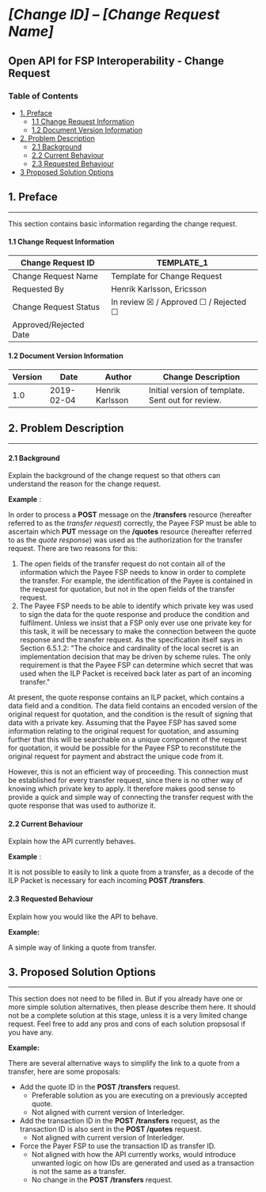 # _[Change ID] – [Change Request Name]_

## Open API for FSP Interoperability - Change Request

### **Table of Contents**

* [1. Preface](#1-preface)
  * [1.1 Change Request Information](#11-change-request-information)
  * [1.2 Document Version Information](#12-document-version-information)
* [2. Problem Description](#2-problem-description)
  * [2.1 Background](#21-background)
  * [2.2 Current Behaviour](#22-current-behaviour)
  * [2.3 Requested Behaviour](#23-requested-behaviour)
* [3 Proposed Solution Options](#3-proposed-solution-options)

## **1. Preface**
___

This section contains basic information regarding the change request.

#### 1.1 Change Request Information

| Change Request ID | TEMPLATE\_1 |
| --- | --- |
| Change Request Name | Template for Change Request |
| Requested By | Henrik Karlsson, Ericsson |
| Change Request Status | In review ☒  / Approved ☐ / Rejected ☐ |
| Approved/Rejected Date |   |

#### 1.2 Document Version Information

| Version | Date | Author | Change Description |
| --- | --- | --- | --- |
| 1.0 | 2019-02-04 | Henrik Karlsson | Initial version of template. Sent out for review. |

## **2. Problem Description**
___

#### 2.1 Background

Explain the background of the change request so that others can understand the reason for the change request.

**Example** :

In order to process a **POST** message on the **/transfers** resource (hereafter referred to as the _transfer request_) correctly, the Payee FSP must be able to ascertain which **PUT** message on the **/quotes** resource (hereafter referred to as the _quote response_) was used as the authorization for the transfer request. There are two reasons for this:

1. The open fields of the transfer request do not contain all of the information which the Payee FSP needs to know in order to complete the transfer. For example, the identification of the Payee is contained in the request for quotation, but not in the open fields of the transfer request.
2. The Payee FSP needs to be able to identify which private key was used to sign the data for the quote response and produce the condition and fulfilment. Unless we insist that a FSP only ever use one private key for this task, it will be necessary to make the connection between the quote response and the transfer request. As the specification itself says in Section 6.5.1.2: &quot;The choice and cardinality of the local secret is an implementation decision that may be driven by scheme rules. The only requirement is that the Payee FSP can determine which secret that was used when the ILP Packet is received back later as part of an incoming transfer.&quot;

At present, the quote response contains an ILP packet, which contains a data field and a condition. The data field contains an encoded version of the original request for quotation, and the condition is the result of signing that data with a private key. Assuming that the Payee FSP has saved some information relating to the original request for quotation, and assuming further that this will be searchable on a unique component of the request for quotation, it would be possible for the Payee FSP to reconstitute the original request for payment and abstract the unique code from it.

However, this is not an efficient way of proceeding. This connection must be established for every transfer request, since there is no other way of knowing which private key to apply. It therefore makes good sense to provide a quick and simple way of connecting the transfer request with the quote response that was used to authorize it.

#### 2.2 Current Behaviour

Explain how the API currently behaves.

**Example** :

It is not possible to easily to link a quote from a transfer, as a decode of the ILP Packet is necessary for each incoming **POST /transfers**.

#### 2.3 Requested Behaviour

Explain how you would like the API to behave.

**Example:**

A simple way of linking a quote from transfer.

## **3. Proposed Solution Options**
___

This section does not need to be filled in. But if you already have one or more simple solution alternatives, then please describe them here. It should not be a complete solution at this stage, unless it is a very limited change request. Feel free to add any pros and cons of each solution propsosal if you have any.

**Example:**

There are several alternative ways to simplify the link to a quote from a transfer, here are some proposals:

- Add the quote ID in the **POST /transfers** request.
  - Preferable solution as you are executing on a previously accepted quote.
  - Not aligned with current version of Interledger.
- Add the transaction ID in the **POST /transfers** request, as the transaction ID is also sent in the **POST /quotes** request.
  - Not aligned with current version of Interledger.
- Force the Payer FSP to use the transaction ID as transfer ID.
  - Not aligned with how the API currently works, would introduce unwanted logic on how IDs are generated and used as a transaction is not the same as a transfer.
  - No change in the **POST /transfers** request.